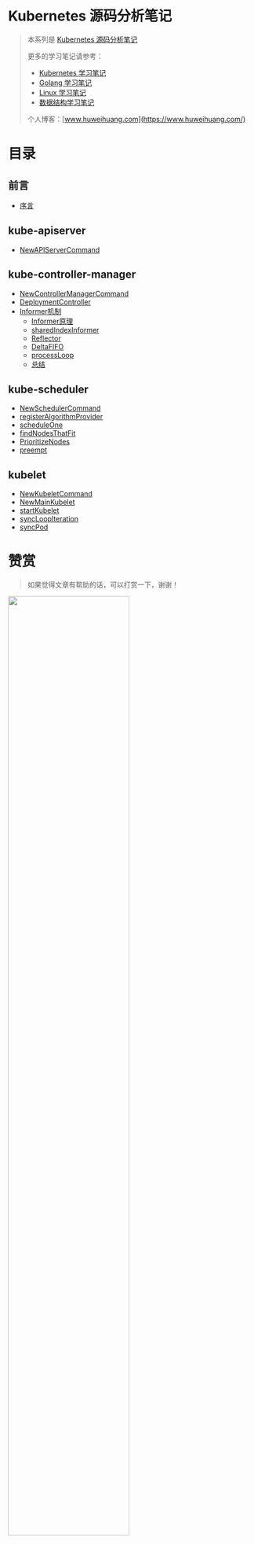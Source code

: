 # Kubernetes 源码分析笔记

> 本系列是 [Kubernetes 源码分析笔记](https://www.huweihuang.com/k8s-source-code-analysis/)
> 
> 更多的学习笔记请参考：
> - [Kubernetes 学习笔记](https://www.huweihuang.com/kubernetes-notes/)
> - [Golang 学习笔记](https://www.huweihuang.com/golang-notes/)
> - [Linux 学习笔记](https://www.huweihuang.com/linux-notes/)
> - [数据结构学习笔记](https://www.huweihuang.com/data-structure-notes/)
>
> 个人博客：[www.huweihuang.com](https://www.huweihuang.com/)


# 目录

## 前言

* [序言](README.md)

## kube-apiserver

* [NewAPIServerCommand](kube-apiserver/NewAPIServerCommand.md)


## kube-controller-manager

* [NewControllerManagerCommand](kube-controller-manager/NewControllerManagerCommand.md)
* [DeploymentController](kube-controller-manager/deployment-controller.md)
* [Informer机制]()
    * [Informer原理](kube-controller-manager/list-watch/informer.md)
    * [sharedIndexInformer](kube-controller-manager/list-watch/sharedIndexInformer.md)
    * [Reflector](kube-controller-manager/list-watch/reflector.md)    
    * [DeltaFIFO](kube-controller-manager/list-watch/DeltaFIFO.md)
    * [processLoop](kube-controller-manager/list-watch/processLoop.md)
    * [总结](kube-controller-manager/list-watch/summary.md)

## kube-scheduler

 * [NewSchedulerCommand](kube-scheduler/NewSchedulerCommand.md)
 * [registerAlgorithmProvider](kube-scheduler/registerAlgorithmProvider.md)
 * [scheduleOne](kube-scheduler/scheduleOne.md)
 * [findNodesThatFit](kube-scheduler/findNodesThatFit.md)
 * [PrioritizeNodes](kube-scheduler/PrioritizeNodes.md)
 * [preempt](kube-scheduler/preempt.md)

## kubelet

* [NewKubeletCommand](kubelet/NewKubeletCommand.md)
* [NewMainKubelet](kubelet/NewMainKubelet.md)
* [startKubelet](kubelet/startKubelet.md)
* [syncLoopIteration](kubelet/syncLoopIteration.md)
* [syncPod](kubelet/syncPod.md)
  
# 赞赏

> 如果觉得文章有帮助的话，可以打赏一下，谢谢！

<img src="https://res.cloudinary.com/dqxtn0ick/image/upload/v1551599963/blog/donate.jpg" width="70%"/>
